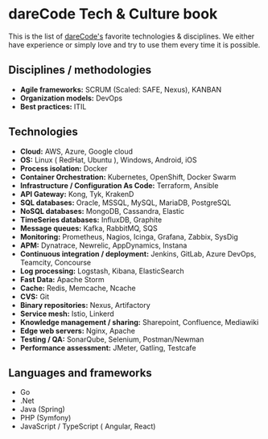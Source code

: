 # dareCode Tech & Culture book
This is the list of [dareCode's](https://www.darecode.com) favorite technologies & disciplines. We either have experience or simply love and try to use them every time it is possible.

## Disciplines / methodologies
* **Agile frameworks:** SCRUM (Scaled: SAFE, Nexus), KANBAN
* **Organization models:** DevOps
* **Best practices:** ITIL

## Technologies
* **Cloud:** AWS, Azure, Google cloud
* **OS:** Linux ( RedHat, Ubuntu ), Windows, Android, iOS
* **Process isolation:** Docker
* **Container Orchestration:** Kubernetes, OpenShift, Docker Swarm
* **Infrastructure / Configuration As Code:** Terraform, Ansible
* **API Gateway:** Kong, Tyk, KrakenD
* **SQL databases:** Oracle, MSSQL, MySQL, MariaDB, PostgreSQL
* **NoSQL databases:** MongoDB, Cassandra, Elastic
* **TimeSeries databases:** InfluxDB, Graphite
* **Message queues:** Kafka, RabbitMQ, SQS
* **Monitoring:** Prometheus, Nagios, Icinga, Grafana, Zabbix, SysDig
* **APM:** Dynatrace, Newrelic, AppDynamics, Instana
* **Continuous integration / deployment:** Jenkins, GitLab, Azure DevOps, Teamcity, Concourse
* **Log processing:** Logstash, Kibana, ElasticSearch
* **Fast Data:** Apache Storm
* **Cache:** Redis, Memcache, Ncache
* **CVS:** Git
* **Binary repositories:** Nexus, Artifactory
* **Service mesh:** Istio, Linkerd
* **Knowledge management / sharing:** Sharepoint, Confluence, Mediawiki
* **Edge web servers:** Nginx, Apache
* **Testing / QA:** SonarQube, Selenium, Postman/Newman
* **Performance assessment:** JMeter, Gatling, Testcafe

## Languages and frameworks
* Go
* .Net
* Java (Spring)
* PHP (Symfony)
* JavaScript / TypeScript ( Angular, React)
